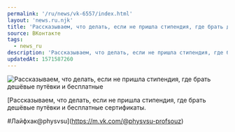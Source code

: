 ```yaml
---
permalink: '/ru/news/vk-6557/index.html'
layout: 'news.ru.njk'
title: 'Рассказываем, что делать, если не пришла стипендия, где брать дешёвые путёвки и бесплатные сертификаты'
source: ВКонтакте
tags:
  - news_ru
description: 'Рассказываем, что делать, если не пришла стипендия, где брать дешёвые путёвки и бесплатные сертификаты'
updatedAt: 1571587260
---
```

![Рассказываем, что делать, если не пришла стипендия, где брать дешёвые путёвки и бесплатные](https://sun9-9.userapi.com/impf/c854532/v854532586/127c91/2_r0y6HiOEo.jpg?size=1000x667&quality=96&proxy=1&sign=4bbec5f9c6288c6b9083e2106b3e2184&c_uniq_tag=xKSmgOpLVUZM7fltZPOzRHpReV1jPrJYl4bkHeYIhto&type=album)

[Рассказываем, что делать, если не пришла стипендия, где брать дешёвые путёвки и бесплатные сертификаты.

#Лайфхак@physvsu](https://m.vk.com/@physvsu-profsouz)
